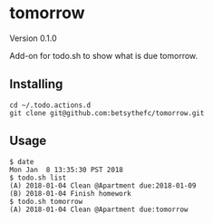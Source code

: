 # tomorrow
Version 0.1.0

Add-on for todo.sh to show what is due tomorrow.

## Installing

```
cd ~/.todo.actions.d
git clone git@github.com:betsythefc/tomorrow.git
```

## Usage

```
$ date
Mon Jan  8 13:35:30 PST 2018
$ todo.sh list
(A) 2018-01-04 Clean @Apartment due:2018-01-09
(B) 2018-01-04 Finish homework
$ todo.sh tomorrow
(A) 2018-01-04 Clean @Apartment due:tomorrow
```
